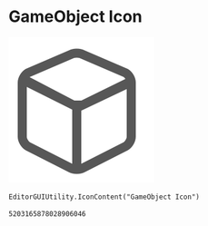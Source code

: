 # GameObject Icon
![](/img/GameObject%20Icon.png)

``` CSharp
EditorGUIUtility.IconContent("GameObject Icon")
```
```
5203165878028906046
```

